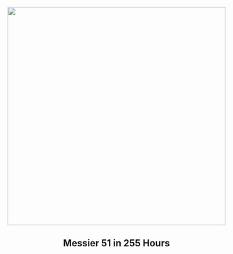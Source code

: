 
<p align="center"><img src="https://apod.nasa.gov/apod/image/2308/M51_255hours_1024.jpg" width="500" height="500"></p>
<h2 align="center"> Messier 51 in 255 Hours </h2>
